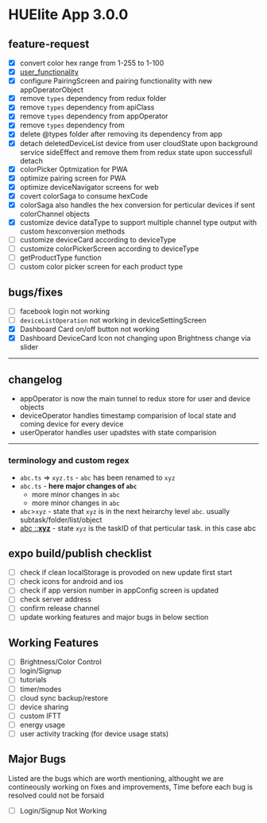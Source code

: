 # HUElite App 3.0.0

## feature-request

- [x] convert color hex range from 1-255 to 1-100
- [x] [user_functionality](https://app.clickup.com/t/1ve5nj)
- [x] configure PairingScreen and pairing functionality with new appOperatorObject
- [x] remove `types` dependency from redux folder
- [x] remove `types` dependency from apiClass
- [x] remove `types` dependency from appOperator
- [x] remove `types` dependency from
- [x] delete @types folder after removing its dependency from app
- [x] detach deletedDeviceList device from user cloudState upon background service sideEffect and remove them from redux state upon successfull detach
- [x] colorPicker Optmization for PWA
- [x] optimize pairing screen for PWA
- [x] optimize deviceNavigator screens for web
- [x] covert colorSaga to consume hexCode
- [x] colorSaga also handles the hex conversion for perticular devices if sent colorChannel objects
- [x] customize device dataType to support multiple channel type output with custom hexconversion methods
- [ ] customize deviceCard according to deviceType
- [ ] customize colorPickerScreen according to deviceType
- [ ] getProductType function
- [ ] custom color picker screen for each product type

## bugs/fixes

- [ ] facebook login not working
- [ ] `deviceListOperation` not working in deviceSettingScreen
- [x] Dashboard Card on/off button not working
- [x] Dashboard DeviceCard Icon not changing upon Brightness change via slider

---

## changelog

- appOperator is now the main tunnel to redux store for user and device objects
- deviceOperator handles timestamp comparision of local state and coming device for every device
- userOperator handles user upadstes with state comparision

---

### terminology and custom regex

- `abc.ts` => `xyz.ts` - `abc` has been renamed to `xyz`
- `abc.ts` - **here major changes of `abc`**
  - more minor changes in `abc`
  - more minor changes in `abc`
- `abc`>`xyz` - state that `xyz` is in the next heirarchy level `abc`. usually subtask/folder/list/object
- [abc ::**xyz**]() - state `xyz` is the taskID of that perticular task. in this case abc

## expo build/publish checklist

- [ ] check if clean localStorage is provoded on new update first start
- [ ] check icons for android and ios
- [ ] check if app version number in appConfig screen is updated
- [ ] check server address
- [ ] confirm release channel
- [ ] update working features and major bugs in below section

## Working Features

- [ ] Brightness/Color Control
- [ ] login/Signup
- [ ] tutorials
- [ ] timer/modes
- [ ] cloud sync backup/restore
- [ ] device sharing
- [ ] custom IFTT
- [ ] energy usage
- [ ] user activity tracking (for device usage stats)

## Major Bugs

Listed are the bugs which are worth mentioning, althought we are contineously working on fixes and improvements,
Time before each bug is resolved could not be forsaid

- [ ] Login/Signup Not Working
